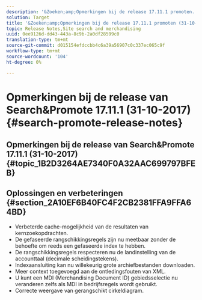 ```yaml
---
description: '&Zoeken;amp;Opmerkingen bij de release 17.11.1 promoten.'
solution: Target
title: '&Zoeken;amp;Opmerkingen bij de release 17.11.1 promoten (31-10-2017)'
topic: Release Notes,Site search and merchandising
uuid: 0ee9126d-dd43-443a-8c9b-2a0df28599c0
translation-type: tm+mt
source-git-commit: d015154efdccbb4c6a39a56907c0c337ec065c9f
workflow-type: tm+mt
source-wordcount: '104'
ht-degree: 0%

---
```



# Opmerkingen bij de release van Search&amp;Promote 17.11.1 (31-10-2017){#search-promote-release-notes}

## Opmerkingen bij de release van Search&amp;Promote 17.11.1 (31-10-2017) {#topic_1B2D3264AE7340F0A32AAC699797BFEB}

## Oplossingen en verbeteringen {#section_2A10EF6B40FC4F2CB2381FFA9FFA64BD}

* Verbeterde cache-mogelijkheid van de resultaten van kernzoekopdrachten.
* De gefaseerde rangschikkingsregels zijn nu meetbaar zonder de behoefte om reeds een gefaseerde index te hebben.
* De rangschikkingsregels respecteren nu de landinstelling van de accounttaal (decimale scheidingstekens).
* Indexaansluiting kan nu willekeurig grote archiefbestanden downloaden.
* Meer context toegevoegd aan de ontledingsfouten van XML.
* U kunt een MDI (Merchandising Document ID) gebiedsselectie nu veranderen zelfs als MDI in bedrijfsregels wordt gebruikt.
* Correcte weergave van gerangschikt cirkeldiagram.

